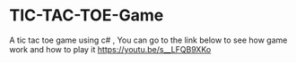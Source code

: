 # TIC-TAC-TOE-Game
A tic tac toe game using c# , 
You can go to the link below to see how game work and how to play it 
https://youtu.be/s__LFQB9XKo
